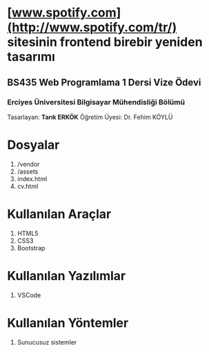 # [www.spotify.com](http://www.spotify.com/tr/)  sitesinin frontend birebir yeniden tasarımı

## [](https://github.com/fehimkoylu/webProgramlama1#bs435-web-programlama-1-dersi-vize-%C3%B6devi)BS435 Web Programlama 1 Dersi Vize Ödevi

### Erciyes Üniversitesi Bilgisayar Mühendisliği Bölümü

Tasarlayan:  **Tarık ERKÖK**  Öğretim Üyesi: Dr. Fehim KÖYLÜ

# Dosyalar

1.  /vendor
2.  /assets
3.  index.html
4. cv.html

# Kullanılan Araçlar

1.  HTML5
2.  CSS3
3.  Bootstrap


# Kullanılan Yazılımlar

1.  VSCode


# Kullanılan Yöntemler

1.  Sunucusuz sistemler
